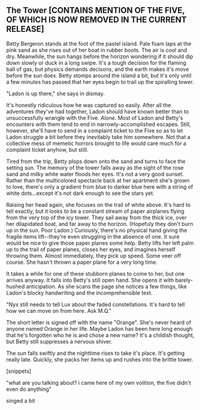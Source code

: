 ## The Tower [CONTAINS MENTION OF THE FIVE, OF WHICH IS NOW REMOVED IN THE CURRENT RELEASE]

Betty Bergeron stands at the foot of the pastel island. Pale foam laps at the pink sand as she rises out of her boat in rubber boots. The air is cool and dry. Meanwhile, the sun hangs before the horizon wondering if it should dip down slowly or duck in a long swipe. It's a tough decision for the flaming ball of gas, but physics demands decisons, and the earth makes it's move before the sun does. Betty stomps around the island a bit, but it's only until a few minutes has passed that her eyes begin to trail up the spiralling tower.

"Ladon is up there," she says in dismay.

It's honestly ridiculous how he was captured so easily. After all the adventures they've had together, Ladon should have known better than to unsuccessfully wrangle with the Five. *Alone*. Most of Ladon and Betty's encounters with them tend to end in narrowly-accomplished escapes. Still, however, she'll have to send in a complaint ticket to the Five so as to let Ladon struggle a bit before they inevitably take him somewhere. Not that a collective mess of memetic horrors brought to life would care much for a complaint ticket anyhow, but still.

Tired from the trip, Betty plops down onto the sand and turns to face the setting sun. The memory of the tower falls away as the sight of the rose sand and milky white water floods her eyes. It's not a very good sunset. Rather than the multicolored spectacle back at her apartment she's grown to love, there's only a gradient from blue to darker blue here with a string of white dots...except it's not dark enough to see the stars yet.

Raising her head again, she focuses on the trail of white above. It's hard to tell exactly, but it looks to be a constant stream of paper airplanes flying from the very top of the icy tower. They sail away from the thick ice, over her dilapidated boat, and far away to the horizon. (Hopefuly they don't burn up in the sun. Poor Ladon.) Curiously, there's no physical hand giving the fragile items lift--they're even struggling in the absence of one. It sure would be nice to give those paper planes some help. Betty lifts her left palm up to the trail of paper planes, closes her eyes, and imagines herself throwing them. Almost immediately, they pick up speed. Some veer off course. She hasn't thrown a paper plane for a very long time.

It takes a while for one of these stubborn planes to come to her, but one arrives anyway. It falls into Betty's still open hand. She opens it with barely-hushed anticipation. As she scans the page she notices a few things, like Ladon's blocky handwriting and the incomprehensible text.

"Nyx still needs to tell Lux about the faded constellations. It's hard to tell how we can move on from here. Ask M.Q."

The short letter is signed off with the name "Orange". She's never heard of anyone named Orange in her life. Maybe Ladon has been here long enough that he's forgotten who he is and chose a new name? It's a childish thought, but Betty still suppresses a nervous shiver.

The sun falls swiftly and the nighttime rises to take it's place. It's getting really late. Quickly, she packs her items up and rushes into the brittle tower.

[snippets]

"what are you talking about? i came here of my own volition, the five didn't even do anything"

singed a bit
